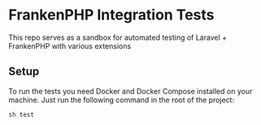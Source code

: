 # FrankenPHP Integration Tests

This repo serves as a sandbox for automated testing of Laravel + FrankenPHP with various extensions

## Setup

To run the tests you need Docker and Docker Compose installed on your machine.
Just run the following command in the root of the project:

```bash
sh test
```